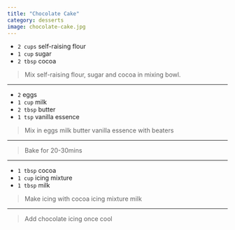 ```yaml
---
title: "Chocolate Cake"
category: desserts
image: chocolate-cake.jpg
---
```



* `2 cups` self-raising flour
* `1 cup` sugar
* `2 tbsp` cocoa

> Mix self-raising flour, sugar and cocoa  in mixing bowl.

---

* `2` eggs
* `1 cup` milk
* `2 tbsp` butter
* `1 tsp` vanilla essence

> Mix in eggs milk butter vanilla essence with beaters

---

> Bake for 20-30mins

---

* `1 tbsp` cocoa
* `1 cup` icing mixture
* `1 tbsp` milk

> Make icing with cocoa icing mixture milk

---

> Add chocolate icing once cool

